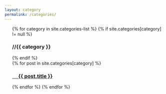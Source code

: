 ```yaml
---
layout: category
permalink: /categories/
---
```

<div class="home">
   <ul class="post-list">
{% for category in site.categories-list %}
{% if site.categories[category] != null %}
  <h3 class="category-title">
    //{{ category }}
  </h3>
{% endif %}
<br />
  {% for post in site.categories[category] %}
  	<h3 class="category-link">
  	<a class="post-link" href="{{ post.url | prepend: site.baseurl }}">&nbsp;&nbsp;&nbsp;&nbsp;&nbsp;{{ post.title }}</a>
	</h3>
  {% endfor %}
{% endfor %}
   </ul>
</div> 
